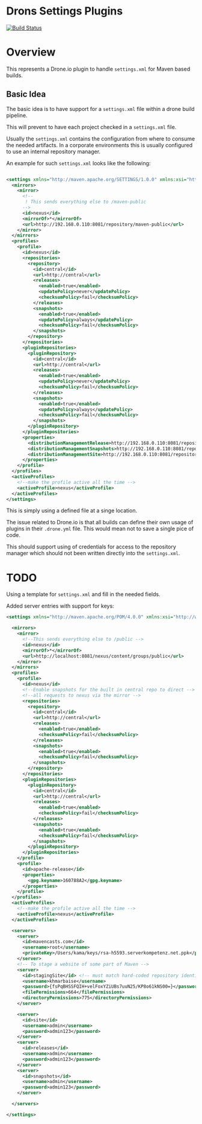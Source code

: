 # Drons Settings Plugins

[![Build Status](https://cloud.drone.io/api/badges/khmarbaise/drone-settings/status.svg)](https://cloud.drone.io/khmarbaise/drone-settings)

# Overview

This represents a Drone.io plugin to handle `settings.xml` for Maven based builds.

## Basic Idea

The basic idea is to have support for a `settings.xml` file within a drone build pipeline.

This will prevent to have each project checked in a `settings.xml` file.

Usually the `settings.xml` contains the configuration from where to consume the needed artifacts. In
a corporate environments this is usually configured to use an internal repository manager.

An example for such `settings.xml` looks like the following:

```xml

<settings xmlns="http://maven.apache.org/SETTINGS/1.0.0" xmlns:xsi="http://www.w3.org/2001/XMLSchema-instance" xsi:schemaLocation="http://maven.apache.org/SETTINGS/1.0.0 http://maven.apache.org/xsd/settings-1.0.0.xsd">
  <mirrors>
    <mirror>
      <!--
       ! This sends everything else to /maven-public
      -->
      <id>nexus</id>
      <mirrorOf>*</mirrorOf>
      <url>http://192.168.0.110:8081/repository/maven-public</url>
    </mirror>
  </mirrors>
  <profiles>
    <profile>
      <id>nexus</id>
      <repositories>
        <repository>
          <id>central</id>
          <url>http://central</url>
          <releases>
            <enabled>true</enabled>
            <updatePolicy>never</updatePolicy>
            <checksumPolicy>fail</checksumPolicy>
          </releases>
          <snapshots>
            <enabled>true</enabled>
            <updatePolicy>always</updatePolicy>
            <checksumPolicy>fail</checksumPolicy>
          </snapshots>
        </repository>
      </repositories>
      <pluginRepositories>
        <pluginRepository>
          <id>central</id>
          <url>http://central</url>
          <releases>
            <enabled>true</enabled>
            <updatePolicy>never</updatePolicy>
            <checksumPolicy>fail</checksumPolicy>
          </releases>
          <snapshots>
            <enabled>true</enabled>
            <updatePolicy>always</updatePolicy>
            <checksumPolicy>fail</checksumPolicy>
          </snapshots>
        </pluginRepository>
      </pluginRepositories>
      <properties>
        <distributionManagementRelease>http://192.168.0.110:8081/repository/maven-releases/</distributionManagementRelease>
        <distributionManagementSnapshots>http://192.168.0.110:8081/repository/maven-snapshots/</distributionManagementSnapshots>
        <distributionManagementSite>http://192.168.0.110:8081/repository/maven-sites/</distributionManagementSite>
      </properties>
    </profile>
  </profiles>
  <activeProfiles>
    <!--make the profile active all the time -->
    <activeProfile>nexus</activeProfile>
  </activeProfiles>
</settings>
``` 

This is simply using a defined file at a singe location.

The issue related to Drone.io is that all builds can define their own usage of plugins in
their `.drone.yml`
file. This would mean not to save a single pice of code.

This should support using of credentials for access to the repository manager which should not been
written directly into the `settings.xml`.

# TODO

Using a template for `settings.xml` and fill in the needed fields.

Added server entries with support for keys:

```xml
<settings xmlns="http://maven.apache.org/POM/4.0.0" xmlns:xsi="http://www.w3.org/2001/XMLSchema-instance" xsi:schemaLocation="http://maven.apache.org/POM/4.0.0 http://maven.apache.org/xsd/settings-1.0.0.xsd">

  <mirrors>
    <mirror>
      <!--This sends everything else to /public -->
      <id>nexus</id>
      <mirrorOf>*</mirrorOf>
      <url>http://localhost:8081/nexus/content/groups/public</url>
    </mirror>
  </mirrors>
  <profiles>
    <profile>
      <id>nexus</id>
      <!--Enable snapshots for the built in central repo to direct -->
      <!--all requests to nexus via the mirror -->
      <repositories>
        <repository>
          <id>central</id>
          <url>http://central</url>
          <releases>
            <enabled>true</enabled>
            <checksumPolicy>fail</checksumPolicy>
          </releases>
          <snapshots>
            <enabled>true</enabled>
            <checksumPolicy>fail</checksumPolicy>
          </snapshots>
        </repository>
      </repositories>
      <pluginRepositories>
        <pluginRepository>
          <id>central</id>
          <url>http://central</url>
          <releases>
            <enabled>true</enabled>
            <checksumPolicy>fail</checksumPolicy>
          </releases>
          <snapshots>
            <enabled>true</enabled>
            <checksumPolicy>fail</checksumPolicy>
          </snapshots>
        </pluginRepository>
      </pluginRepositories>
    </profile>
    <profile>
      <id>apache-release</id>
      <properties>
        <gpg.keyname>160788A2</gpg.keyname>
      </properties>
    </profile>
  </profiles>
  <activeProfiles>
    <!--make the profile active all the time -->
    <activeProfile>nexus</activeProfile>
  </activeProfiles>

  <servers>
    <server>
      <id>mavencasts.com</id>
      <username>root</username>
      <privateKey>/Users/kama/keys/rsa-h5593.serverkompetenz.net.ppk</privateKey>
    </server>
    <!-- To stage a website of some part of Maven -->
    <server>
      <id>stagingSite</id> <!-- must match hard-coded repository identifier in site:stage-deploy -->
      <username>khmarbaise</username>
      <password>{fsPqBHSSFQIH+velFoxYZiUBs7uuN25/KP8o61kNS00=}</password>
      <filePermissions>664</filePermissions>
      <directoryPermissions>775</directoryPermissions>
    </server>

    <server>
      <id>site</id>
      <username>admin</username>
      <password>admin123</password>
    </server>
    <server>
      <id>releases</id>
      <username>admin</username>
      <password>admin123</password>
    </server>
    <server>
      <id>snapshots</id>
      <username>admin</username>
      <password>admin123</password>
    </server>

  </servers>

</settings>

```